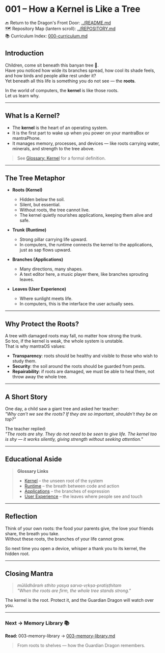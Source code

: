 # 001 – How a Kernel is Like a Tree

🔙 Return to the Dragon's Front Door: [../README.md](../README.md)  
🗺️ Repository Map (lantern scroll): [../REPOSITORY.md](../REPOSITORY.md)  
📚 Curriculum Index: [000-curriculum.md](000-curriculum.md)


## Introduction

Children, come sit beneath this banyan tree 🌳.  
Have you noticed how wide its branches spread, how cool its shade feels, and how birds and people alike rest under it?  
Yet beneath all this life is something you do not see — the **roots**.  

In the world of computers, the **kernel** is like those roots.  
Let us learn why.

---

## What Is a Kernel?

- The **kernel** is the heart of an operating system.  
- It is the first part to wake up when you power on your mantraBox or mantraPhone.  
- It manages memory, processes, and devices — like roots carrying water, minerals, and strength to the tree above.  

> See [Glossary: Kernel](glossary.md#k) for a formal definition.

---

## The Tree Metaphor

- **Roots (Kernel)**  
  - Hidden below the soil.  
  - Silent, but essential.  
  - Without roots, the tree cannot live.  
  - The kernel quietly nourishes applications, keeping them alive and safe.

- **Trunk (Runtime)**  
  - Strong pillar carrying life upward.  
  - In computers, the runtime connects the kernel to the applications, just as sap flows upward.

- **Branches (Applications)**  
  - Many directions, many shapes.  
  - A text editor here, a music player there, like branches sprouting leaves.  

- **Leaves (User Experience)**  
  - Where sunlight meets life.  
  - In computers, this is the interface the user actually sees.  

---

## Why Protect the Roots?

A tree with damaged roots may fall, no matter how strong the trunk.  
So too, if the kernel is weak, the whole system is unstable.  
That is why mantraOS values:

- **Transparency**: roots should be healthy and visible to those who wish to study them.  
- **Security**: the soil around the roots should be guarded from pests.  
- **Repairability**: if roots are damaged, we must be able to heal them, not throw away the whole tree.

---

## A Short Story

One day, a child saw a giant tree and asked her teacher:  
*"Why can't we see the roots? If they are so important, shouldn't they be on top?"*  

The teacher replied:  
*"The roots are shy. They do not need to be seen to give life. The kernel too is shy — it works silently, giving strength without seeking attention."*  

---

## Educational Aside

> **Glossary Links**  
> - [Kernel](glossary.md#k) – the unseen root of the system  
> - [Runtime](glossary.md#l) – the breath between code and action  
> - [Applications](glossary.md#a) – the branches of expression  
> - [User Experience](glossary.md#u) – the leaves where people see and touch  

---

## Reflection

Think of your own roots: the food your parents give, the love your friends share, the breath you take.  
Without these roots, the branches of your life cannot grow.  

So next time you open a device, whisper a thank you to its kernel, the hidden root.  

---

## Closing Mantra

> *mūlādhāraṁ sthito yasya sarva-vṛkṣa-pratiṣṭhitam*  
> *"When the roots are firm, the whole tree stands strong."*  

The kernel is the root. Protect it, and the Guardian Dragon will watch over you.

---
### Next → Memory Library 📚
**Read:** 003-memory-library → [003-memory-library.md](003-memory-library.md)

> From roots to shelves — how the Guardian Dragon remembers.
